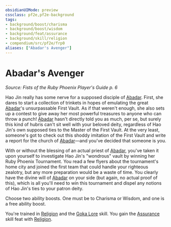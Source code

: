 ```yaml
---
obsidianUIMode: preview
cssclass: pf2e,pf2e-background
tags:
- background/boost/charisma
- background/boost/wisdom
- background/feat/assurance
- background/skill/religion
- compendium/src/pf2e/frp0
aliases: ["Abadar's Avenger"]
---
```

# Abadar's Avenger
*Source: Fists of the Ruby Phoenix Player's Guide p. 6*  

Hao Jin really has some nerve for a supposed disciple of [Abadar](/compendium/setting/deities/abadar.md). First, she dares to start a collection of trinkets in hopes of emulating the great [Abadar](/compendium/setting/deities/abadar.md)'s unsurpassable First Vault. As if that weren't enough, she also sets up a contest to give away her most powerful treasures to anyone who can throw a punch! [Abadar](/compendium/setting/deities/abadar.md) hasn't directly told you as much, per se, but surely this kind of hubris can't sit well with your beloved deity, regardless of Hao Jin's own supposed ties to the Master of the First Vault. At the very least, someone's got to check out this shoddy imitation of the First Vault and write a report for the church of [Abadar](/compendium/setting/deities/abadar.md)—and you've decided that someone is you.

With or without the blessing of an actual priest of [Abadar](/compendium/setting/deities/abadar.md), you've taken it upon yourself to investigate Hao Jin's "wondrous" vault by winning her Ruby Phoenix Tournament. You read a few flyers about the tournament's home city and joined the first team that could handle your righteous zealotry, but any more preparation would be a waste of time. You clearly have the divine will of [Abadar](/compendium/setting/deities/abadar.md) on your side (but again, no actual proof of this), which is all you'll need to win this tournament and dispel any notions of Hao Jin's ties to your patron deity.

Choose two ability boosts. One must be to Charisma or Wisdom, and one is a free ability boost.

You're trained in [Religion](/compendium/skills.md#Religion) and the [Goka Lore](/compendium/skills.md#Lore) skill. You gain the [Assurance](/compendium/feats/assurance.md) skill feat with [Religion](/compendium/skills.md#Religion).